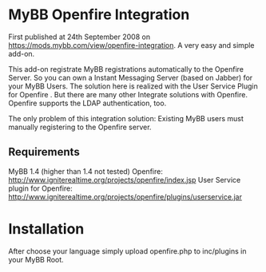 # MyBB Openfire Integration

First published at 24th September 2008 on https://mods.mybb.com/view/openfire-integration.
A very easy and simple add-on.

This add-on registrate MyBB registrations automatically to the Openfire Server. So you can own a Instant Messaging Server (based on Jabber) for your MyBB Users. The solution here is realized with the User Service Plugin for Openfire . But there are many other Integrate solutions with Openfire. Openfire supports the LDAP authentication, too.

The only problem of this integration solution: Existing MyBB users must manually registering to the Openfire server.

## Requirements
MyBB 1.4 (higher than 1.4 not tested)
Openfire: http://www.igniterealtime.org/projects/openfire/index.jsp
User Service plugin for Openfire: http://www.igniterealtime.org/projects/openfire/plugins/userservice.jar

# Installation

After choose your language simply upload openfire.php to inc/plugins in your MyBB Root.
